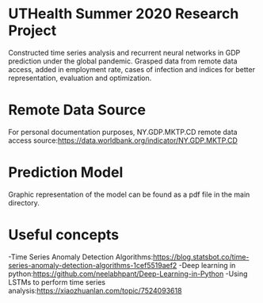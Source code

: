 # UTHealth Summer 2020 Research Project
Constructed time series analysis and recurrent neural networks in GDP prediction under the global pandemic. Grasped data from remote data access, added in employment rate, cases of infection and indices for better representation, evaluation and optimization.

# Remote Data Source
For personal documentation purposes, NY.GDP.MKTP.CD remote data access source:https://data.worldbank.org/indicator/NY.GDP.MKTP.CD

# Prediction Model
Graphic representation of the model can be found as a pdf file in the main directory.

# Useful concepts
-Time Series Anomaly Detection Algorithms:https://blog.statsbot.co/time-series-anomaly-detection-algorithms-1cef5519aef2
-Deep learning in python:https://github.com/neelabhpant/Deep-Learning-in-Python
-Using LSTMs to perform time series analysis:https://xiaozhuanlan.com/topic/7524093618
